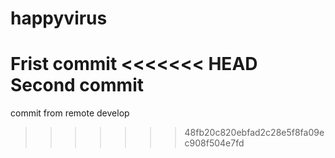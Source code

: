 # happyvirus
Frist commit 
<<<<<<< HEAD
Second commit
=======

commit from remote develop
>>>>>>> 48fb20c820ebfad2c28e5f8fa09ec908f504e7fd

